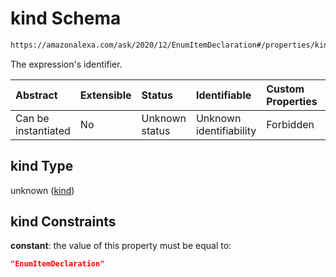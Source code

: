 # kind Schema

```txt
https://amazonalexa.com/ask/2020/12/EnumItemDeclaration#/properties/kind
```

The expression's identifier.

| Abstract            | Extensible | Status         | Identifiable            | Custom Properties | Additional Properties | Access Restrictions | Defined In                                                                                  |
| :------------------ | :--------- | :------------- | :---------------------- | :---------------- | :-------------------- | :------------------ | :------------------------------------------------------------------------------------------ |
| Can be instantiated | No         | Unknown status | Unknown identifiability | Forbidden         | Allowed               | none                | [EnumItemDeclaration.json\*](../../schemas/EnumItemDeclaration.json "open original schema") |

## kind Type

unknown ([kind](enumitemdeclaration-properties-kind.md))

## kind Constraints

**constant**: the value of this property must be equal to:

```json
"EnumItemDeclaration"
```
